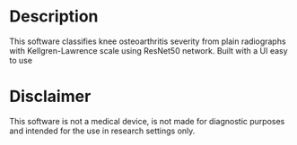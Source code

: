 # Description
This software classifies knee osteoarthritis severity from plain radiographs with Kellgren-Lawrence scale using ResNet50 network. Built with a UI easy to use

#  Disclaimer
This software is not a medical device, is not made for diagnostic purposes and intended for the use in research settings only.